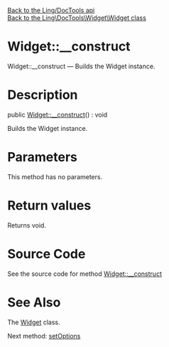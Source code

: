 [Back to the Ling/DocTools api](https://github.com/lingtalfi/DocTools/blob/master/doc/api/Ling/DocTools.md)<br>
[Back to the Ling\DocTools\Widget\Widget class](https://github.com/lingtalfi/DocTools/blob/master/doc/api/Ling/DocTools/Widget/Widget.md)


Widget::__construct
================



Widget::__construct — Builds the Widget instance.




Description
================


public [Widget::__construct](https://github.com/lingtalfi/DocTools/blob/master/doc/api/Ling/DocTools/Widget/Widget/__construct.md)() : void




Builds the Widget instance.




Parameters
================

This method has no parameters.


Return values
================

Returns void.








Source Code
===========
See the source code for method [Widget::__construct](https://github.com/lingtalfi/DocTools/blob/master/Widget/Widget.php#L26-L29)


See Also
================

The [Widget](https://github.com/lingtalfi/DocTools/blob/master/doc/api/Ling/DocTools/Widget/Widget.md) class.

Next method: [setOptions](https://github.com/lingtalfi/DocTools/blob/master/doc/api/Ling/DocTools/Widget/Widget/setOptions.md)<br>

